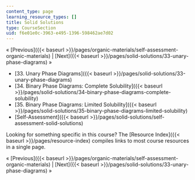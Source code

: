 ```yaml
---
content_type: page
learning_resource_types: []
title: Solid Solutions
type: CourseSection
uid: f6e01e0c-3963-e495-1396-598462ae7d02
---
```


« [Previous]({{< baseurl >}}/pages/organic-materials/self-assessment-organic-materials) | [Next]({{< baseurl >}}/pages/solid-solutions/33-unary-phase-diagrams) »

*   [33\. Unary Phase Diagrams]({{< baseurl >}}/pages/solid-solutions/33-unary-phase-diagrams)
*   [34\. Binary Phase Diagrams: Complete Solubility]({{< baseurl >}}/pages/solid-solutions/34-binary-phase-diagrams-complete-solubility)
*   [35\. Binary Phase Diagrams: Limited Solubility]({{< baseurl >}}/pages/solid-solutions/35-binary-phase-diagrams-limited-solubility)
*   [Self-Assessment]({{< baseurl >}}/pages/solid-solutions/self-assessment-solid-solutions)

Looking for something specific in this course? The [Resource Index]({{< baseurl >}}/pages/resource-index) compiles links to most course resources in a single page.

« [Previous]({{< baseurl >}}/pages/organic-materials/self-assessment-organic-materials) | [Next]({{< baseurl >}}/pages/solid-solutions/33-unary-phase-diagrams) »